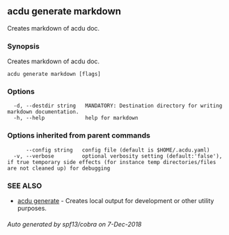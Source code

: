 ## acdu generate markdown

Creates markdown of acdu doc.

### Synopsis


Creates markdown of acdu doc.

```
acdu generate markdown [flags]
```

### Options

```
  -d, --destdir string   MANDATORY: Destination directory for writing markdown documentation.
  -h, --help             help for markdown
```

### Options inherited from parent commands

```
      --config string   config file (default is $HOME/.acdu.yaml)
  -v, --verbose         optional verbosity setting (default:'false'), if true temporary side effects (for instance temp directories/files are not cleaned up) for debugging
```

### SEE ALSO
* [acdu generate](acdu_generate.md)	 - Creates local output for development or other utility purposes.

###### Auto generated by spf13/cobra on 7-Dec-2018
